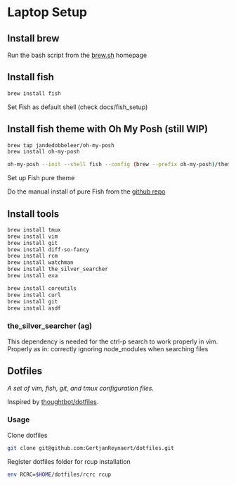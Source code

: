 # Laptop Setup

## Install brew

Run the bash script from the [brew.sh](https://brew.sh/) homepage

## Install fish

```sh
brew install fish
```

Set Fish as default shell (check docs/fish_setup)

## Install fish theme with Oh My Posh (still WIP)

```sh
brew tap jandedobbeleer/oh-my-posh
brew install oh-my-posh

oh-my-posh --init --shell fish --config (brew --prefix oh-my-posh)/themes/pure.omp.json | source
```

Set up Fish pure theme

Do the manual install of pure Fish from the [github repo](https://github.com/pure-fish/pure#manually)

## Install tools

```sh
brew install tmux
brew install vim
brew install git
brew install diff-so-fancy
brew install rcm
brew install watchman
brew install the_silver_searcher
brew install exa

brew install coreutils
brew install curl
brew install git
brew install asdf
```

### the_silver_searcher (ag)

This dependency is needed for the ctrl-p search to work properly in vim.
Properly as in: correctly ignoring node_modules when searching files

## Dotfiles

_A set of vim, fish, git, and tmux configuration files._

Inspired by [thoughtbot/dotfiles](https://github.com/thoughtbot/dotfiles).

### Usage

Clone dotfiles

```sh
git clone git@github.com:GertjanReynaert/dotfiles.git
```

Register dotfiles folder for rcup installation

```sh
env RCRC=$HOME/dotfiles/rcrc rcup
```

